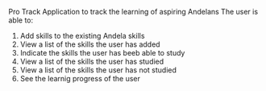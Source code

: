 Pro Track Application to track the learning of aspiring Andelans
The user is able to: 
1. Add skills to the existing Andela skills
2. View a list of the skills the user has added
3. Indicate the skills the user has beeb able to study
4. View a list of the skills the user has studied
5. View a list of the skills the user has not studied
6. See the learnig progress of the user
